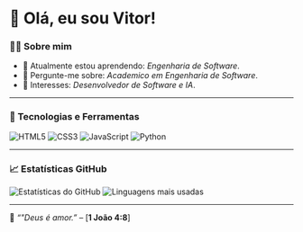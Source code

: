 
# 👋 Olá, eu sou Vitor!

### 👨‍💻 Sobre mim
- 🌱 Atualmente estou aprendendo: *Engenharia de Software*.
- 💬 Pergunte-me sobre: *Academico em Engenharia de Software*.
- 🌟 Interesses: *Desenvolvedor de Software e IA*.

---

### 🚀 Tecnologias e Ferramentas
![HTML5](https://img.shields.io/badge/-HTML5-E34F26?logo=html5&logoColor=white&style=flat)
![CSS3](https://img.shields.io/badge/-CSS3-1572B6?logo=css3&logoColor=white&style=flat)
![JavaScript](https://img.shields.io/badge/-JavaScript-F7DF1E?logo=javascript&logoColor=black&style=flat)
![Python](https://img.shields.io/badge/-Python-3776AB?logo=python&logoColor=white&style=flat)

---

### 📈 Estatísticas GitHub
![Estatísticas do GitHub](https://github-readme-stats.vercel.app/api?username=VitorRLK1&show_icons=true&theme=radical)
![Linguagens mais usadas](https://github-readme-stats.vercel.app/api/top-langs/?username=VitorRLK1&layout=compact&theme=radical)

---

🌟 _“"Deus é amor.”_ – [**1 João 4:8**]
